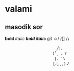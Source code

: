 # valami
## masodik sor
**bold**
*italic*
***bold italic***
git 
☺/
/[]
/\

                            ╱|、
                          (˚ˎ 。7  
                           |、˜〵          
                          じしˍ,)ノ